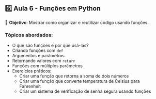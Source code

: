 ## **6️⃣ Aula 6 - Funções em Python**
📌 **Objetivo**: Mostrar como organizar e reutilizar código usando funções.

### **Tópicos abordados:**
- O que são funções e por que usá-las?
- Criando funções com `def`
- Argumentos e parâmetros
- Retornando valores com `return`
- Funções com múltiplos parâmetros
- Exercícios práticos:
  - Criar uma função que retorna a soma de dois números
  - Criar uma função que converte temperatura de Celsius para Fahrenheit
  - Criar um sistema de verificação de senha segura usando funções
